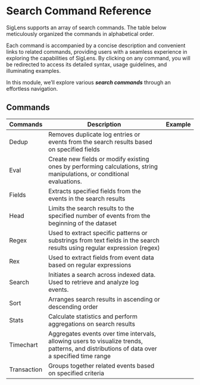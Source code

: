 # Search Command Reference

SigLens supports an array of search commands. The table below meticulously organized the  commands in alphabetical order. 

Each command is accompanied by a concise description and convenient links to related commands, providing users with a seamless experience in exploring the capabilities of SigLens. By clicking on any command, you will be redirected to access its detailed syntax, usage guidelines, and illuminating examples. 

In this module, we’ll explore various ***search commands*** through an effortless navigation. 

## Commands

| Commands            | Description                       | Example | 
| -------------------- | --------------------------------------- | -------- |
| Dedup | Removes duplicate log entries or events from the search results based on specified fields|      | 
| Eval | Create new fields or modify existing ones by performing calculations, string manipulations, or conditional evaluations.           |   | 
| Fields | Extracts specified fields from the events in the search results  |     |
| Head | Limits the search results to the specified number of events from the beginning of the dataset  |     |
| Regex | Used to extract specific patterns or substrings from text fields in the search results using regular expression  (regex)  |     | 
| Rex | Used to extract fields from event data based on regular expressions   |     |
| Search |  Initiates a search across indexed data. Used to retrieve and analyze log events. |     |
| Sort | Arranges search results in ascending or descending order   |     |
| Stats |  Calculate statistics and perform aggregations on search results  |     |
| Timechart | Aggregates events over time intervals, allowing users to visualize trends, patterns, and distributions of data over a specified time range   |     | 
| Transaction | Groups together related events based on specified criteria   |     |





